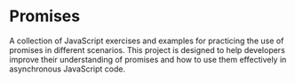 # Promises
A collection of JavaScript exercises and examples for practicing the use of promises in different scenarios. This project is designed to help developers improve their understanding of promises and how to use them effectively in asynchronous JavaScript code.
